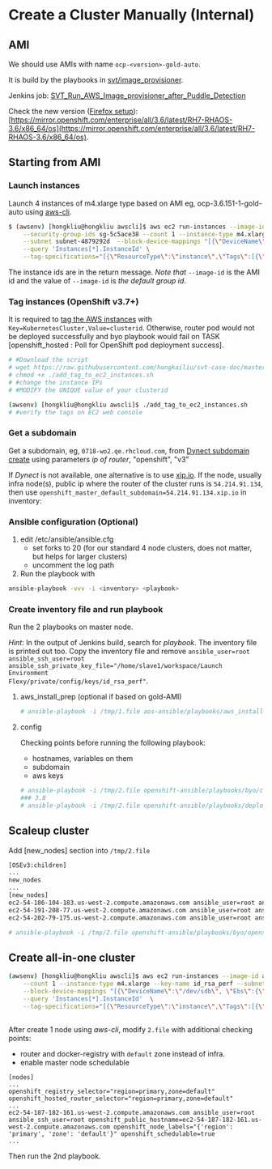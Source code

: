 # Create a Cluster Manually (Internal)

## AMI
We should use AMIs with name <code>ocp-\<version\>-gold-auto</code>.

It is build by the playbooks in [svt/image_provisioner](https://github.com/openshift/svt/tree/master/image_provisioner). 

Jenkins job: [SVT_Run_AWS_Image_provisioner_after_Puddle_Detection](https://openshift-qe-jenkins.rhev-ci-vms.eng.rdu2.redhat.com/view/System%20Verification%20Test/job/SVT_Run_AWS_Image_provisioner_after_Puddle_Detection/)

Check the new version ([Firefox setup](https://engineering.redhat.com/trac/Libra/wiki/Libra%20Repository)): [https://mirror.openshift.com/enterprise/all/3.6/latest/RH7-RHAOS-3.6/x86_64/os](https://mirror.openshift.com/enterprise/all/3.6/latest/RH7-RHAOS-3.6/x86_64/os).

## Starting from AMI

### Launch instances
Launch 4 instances of m4.xlarge type based on AMI eg, ocp-3.6.151-1-gold-auto using [aws-cli](ec2.md).

```sh
$ (awsenv) [hongkliu@hongkliu awscli]$ aws ec2 run-instances --image-id ami-7b26c103 \
    --security-group-ids sg-5c5ace38 --count 1 --instance-type m4.xlarge --key-name id_rsa_perf \
    --subnet subnet-4879292d  --block-device-mappings "[{\"DeviceName\":\"/dev/sdb\", \"Ebs\":{\"VolumeSize\": 60}}]" \
    --query 'Instances[*].InstanceId' \
    --tag-specifications="[{\"ResourceType\":\"instance\",\"Tags\":[{\"Key\":\"Name\",\"Value\":\"qe-hongkliu-test\"}]}]"
```

The instance ids are in the return message. *Note that* <code>--image-id</code> is the AMI id and the value of <code>--image-id</code> is _the default group id_.

### Tag instances (OpenShift v3.7+)
It is required to [tag the AWS instances](https://docs.openshift.com/container-platform/3.6/install_config/persistent_storage/dynamically_provisioning_pvs.html#aws-elasticblockstore-ebs) with <code>Key=KubernetesCluster,Value=clusterid</code>. Otherwise, router pod would not be deployed successfully and byo playbook would fail on TASK [openshift_hosted : Poll for OpenShift pod deployment success].

```sh
# #Download the script
# wget https://raw.githubusercontent.com/hongkailiu/svt-case-doc/master/scripts/add_tag_to_ec2_instances.sh
# chmod +x ./add_tag_to_ec2_instances.sh
# #change the instance IPs
# #MODIFY the UNIQUE value of your clusterid

(awsenv) [hongkliu@hongkliu awscli]$ ./add_tag_to_ec2_instances.sh
# #verify the tags on EC2 web console
```

### Get a subdomain
Get a subdomain, eg, <code>0718-wo2.qe.rhcloud.com</code>, from [Dynect subdomain create](https://openshift-qe-jenkins.rhev-ci-vms.eng.rdu2.redhat.com/job/Dynect%20subdomain%20create/253/console) using parameters *ip of router*, "openshift", "v3"

If _Dynect_ is not available, one alternative is to use [xip.io](http://xip.io/). If the node, usually infra node(s), public ip where the router of the cluster runs is <code>54.214.91.134</code>, then use <code>openshift_master_default_subdomain=54.214.91.134.xip.io</code> in inventory:

### Ansible configuration (Optional)

1. edit /etc/ansible/ansible.cfg
     - set forks to 20 (for our standard 4 node clusters, does not matter, but helps for larger clusters)
     - uncomment the log path
2. Run the playbook with 

  ```sh
  ansible-playbook -vvv -i <inventory> <playbook>
  ```

### Create inventory file and run playbook
Run the 2 playbooks on master node. 

_Hint_: In the output of Jenkins build, search for *playbook*. The inventory file is printed out too. Copy the inventory file and remove <code>ansible_user=root ansible_ssh_user=root ansible_ssh_private_key_file="/home/slave1/workspace/Launch Environment Flexy/private/config/keys/id_rsa_perf"</code>.

1. aws_install_prep (optional if based on gold-AMI)

    ```sh
    # ansible-playbook -i /tmp/1.file aos-ansible/playbooks/aws_install_prep.yml
    ```

2. config

    Checking points before running the following playbook:

    * hostnames, variables on them
    * subdomain
    * aws keys

    ```sh
    # ansible-playbook -i /tmp/2.file openshift-ansible/playbooks/byo/config.yml
    ### 3.8
    # ansible-playbook -i /tmp/2.file openshift-ansible/playbooks/deploy_cluster.yml
    ```

## Scaleup cluster

Add [new_nodes] section into <code>/tmp/2.file</code>

```sh
[OSEv3:children]
...
new_nodes
...
[new_nodes]
ec2-54-186-104-183.us-west-2.compute.amazonaws.com ansible_user=root ansible_ssh_user=root ansible_ssh_private_key_file="/home/fedora/id_rsa_perf" openshift_public_hostname=ec2-54-186-104-183.us-west-2.compute.amazonaws.com openshift_node_labels="{'region': 'primary', 'zone': 'default'}"
ec2-54-191-208-77.us-west-2.compute.amazonaws.com ansible_user=root ansible_ssh_user=root ansible_ssh_private_key_file="/home/fedora/id_rsa_perf" openshift_public_hostname=ec2-54-191-208-77.us-west-2.compute.amazonaws.com openshift_node_labels="{'region': 'primary', 'zone': 'default'}"
ec2-54-202-79-175.us-west-2.compute.amazonaws.com ansible_user=root ansible_ssh_user=root ansible_ssh_private_key_file="/home/fedora/id_rsa_perf" openshift_public_hostname=ec2-54-202-79-175.us-west-2.compute.amazonaws.com openshift_node_labels="{'region': 'primary', 'zone': 'default'}"
```


```sh
# ansible-playbook -i /tmp/2.file openshift-ansible/playbooks/byo/openshift-node/scaleup.yml
```


## Create all-in-one cluster

```sh
(awsenv) [hongkliu@hongkliu awscli]$ aws ec2 run-instances --image-id ami-6ca0ba15 --security-group-ids sg-5c5ace38 \
    --count 1 --instance-type m4.xlarge --key-name id_rsa_perf --subnet subnet-4879292d  \
    --block-device-mappings "[{\"DeviceName\":\"/dev/sdb\", \"Ebs\":{\"VolumeSize\": 30}}]" \
    --query 'Instances[*].InstanceId'  \
    --tag-specifications="[{\"ResourceType\":\"instance\",\"Tags\":[{\"Key\":\"Name\",\"Value\":\"qe-hongkliu-all-in-one-test\"}]}]"
    
```

After create 1 node using _aws-cli_, modify <code>2.file</code> with additional checking points:

* router and docker-registry with <code>default</code> zone instead of infra.
* enable master node schedulable

```
[nodes]
...
openshift_registry_selector="region=primary,zone=default"
openshift_hosted_router_selector="region=primary,zone=default"
...
ec2-54-187-182-161.us-west-2.compute.amazonaws.com ansible_user=root ansible_ssh_user=root openshift_public_hostname=ec2-54-187-182-161.us-west-2.compute.amazonaws.com openshift_node_labels="{'region': 'primary', 'zone': 'default'}" openshift_schedulable=true
...
```
Then run the 2nd playbook.
